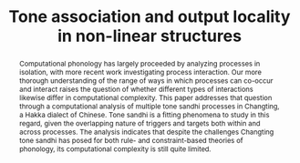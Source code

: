 ---
abstract: Computational phonology has largely proceeded by analyzing processes in isolation, with more recent work investigating process interaction. Our more thorough understanding of the range of ways in which processes can co-occur and interact raises the question of whether different types of interactions likewise differ in computational complexity. This paper addresses that question through a computational analysis of multiple tone sandhi processes in Changting, a Hakka dialect of Chinese. Tone sandhi is a fitting phenomena to study in this regard, given the overlapping nature of triggers and targets both within and across processes. The analysis indicates that despite the challenges Changting tone sandhi has posed for both rule- and constraint-based theories of phonology, its computational complexity is still quite limited.
authors:
  - Nate Koser
  - admin
  - Adam Jardine
date: ""
doi: ""
featured: false
projects: []
publication: '*Supplemental Proceedings of AMP 2018*'
publication_short: ""
publication_types:
  - "1"
publishDate: "2019-06-08T00:00:00Z"
summary:
tags:
title: Tone association and output locality in non-linear structures
url_code: ""
url_dataset: ""
url_pdf: files/amp2018.pdf
url_poster: ""
url_project: ""
url_slides: ""
url_source: ""
url_video: ""
---